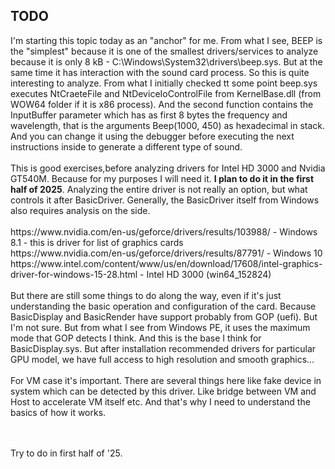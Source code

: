 <h2>TODO</h2>
I'm starting this topic today as an "anchor" for me. From what I see, BEEP is the "simplest" because it is one of the smallest drivers/services
to analyze because it is only 8 kB - C:\Windows\System32\drivers\beep.sys. But at the same time it has interaction with the sound card process.
So this is quite interesting to analyze. From what I initially checked tt some point beep.sys executes NtCraeteFile and NtDeviceIoControlFile 
from KernelBase.dll (from WOW64 folder if it is x86 process). And the second function contains the InputBuffer parameter which has as first 8 bytes 
the frequency and wavelength, that is the arguments Beep(1000, 450) as hexadecimal in stack. And you can change it using the debugger before 
executing the next instructions inside to generate a different type of sound.
<br /><br />
This is good exercises,before analyzing drivers for Intel HD 3000 and Nvidia GT540M. Because for my purposes I will need it.
<b>I plan to do it in the first half of 2025</b>. Analyzing the entire driver is not really an option, but what controls it after BasicDriver. Generally, 
the BasicDriver itself from Windows also requires analysis on the side.
<br /><br />
https://www.nvidia.com/en-us/geforce/drivers/results/103988/ - Windows 8.1 - this is driver for list of graphics cards<br />
https://www.nvidia.com/en-us/geforce/drivers/results/87791/ - Windows 10<br />
https://www.intel.com/content/www/us/en/download/17608/intel-graphics-driver-for-windows-15-28.html - Intel HD 3000 (win64_152824)
<br /><br />
But there are still some things to do along the way, even if it's just understanding the basic operation and configuration of the card.
Because BasicDisplay and BasicRender have support probably from GOP (uefi). But I'm not sure. But from what I see from Windows PE, 
it uses the maximum mode that GOP detects I think. And this is the base I think for BasicDisplay.sys. But after installation recommended 
drivers for particular GPU model, we have full access to high resolution and smooth graphics...
<br /><br />
For VM case it's important. There are several things here like fake device in system which can be detected by this driver. 
Like bridge between VM and Host to accelerate VM itself etc. And that's why I need to understand the basics of how it works.

<br /><br />
Try to do in first half of '25.
